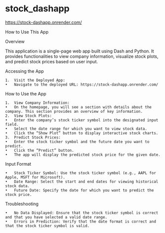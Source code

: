 # stock_dashapp

https://stock-dashapp.onrender.com/


How to Use This App

Overview

This application is a single-page web app built using Dash and Python. It provides functionalities to view company information, visualize stock plots, and predict stock prices based on user input.

Accessing the App

	1.	Visit the Deployed App:
	•	Navigate to the deployed URL: https://stock-dashapp.onrender.com/

How to Use the App

	1.	View Company Information:
	•	On the homepage, you will see a section with details about the company. This section provides an overview of key information.
	2.	View Stock Plots:
	•	Enter the company’s stock ticker symbol into the designated input field.
	•	Select the date range for which you want to view stock data.
	•	Click the “Show Plot” button to display interactive stock charts.
	3.	Predict Stock Prices:
	•	Enter the stock ticker symbol and the future date you want to predict.
	•	Click the “Predict” button.
	•	The app will display the predicted stock price for the given date.

Input Format

	•	Stock Ticker Symbol: Use the stock ticker symbol (e.g., AAPL for Apple, MSFT for Microsoft).
	•	Date Range: Select the start and end dates for viewing historical stock data.
	•	Future Date: Specify the date for which you want to predict the stock price.

Troubleshooting

	•	No Data Displayed: Ensure that the stock ticker symbol is correct and that you have selected a valid date range.
	•	Errors in Prediction: Verify that the date format is correct and that the stock ticker symbol is valid.
